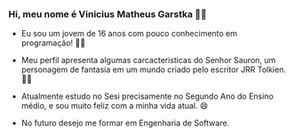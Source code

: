 ### Hi, meu nome é Vinicius Matheus Garstka 👋🏼

- Eu sou um jovem de 16 anos com pouco conhecimento em programação! 👨‍💻
- Meu perfil apresenta algumas carcacteristicas do Senhor Sauron, um personagem de fantasia em um mundo criado pelo escritor JRR Tolkien. 🧝‍♂️

- Atualmente estudo no Sesi precisamente no Segundo Ano do Ensino médio, e sou muito feliz com a minha vida atual. 😄 
- No futuro desejo me formar em Engenharia de Software.
